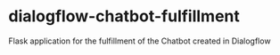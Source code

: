 # dialogflow-chatbot-fulfillment
Flask application for the fulfillment of the Chatbot created in Dialogflow
